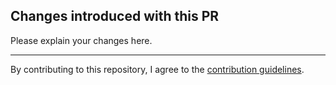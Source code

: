 ## Changes introduced with this PR

Please explain your changes here.

---
By contributing to this repository, I agree to the [contribution guidelines](https://github.com/arcalot/.github/blob/main/CONTRIBUTING.md).